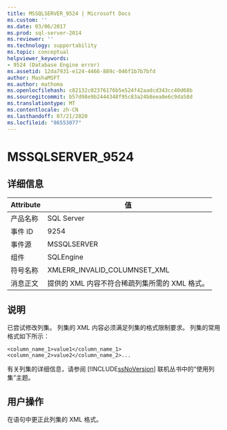 ```yaml
---
title: MSSQLSERVER_9524 | Microsoft Docs
ms.custom: ''
ms.date: 03/06/2017
ms.prod: sql-server-2014
ms.reviewer: ''
ms.technology: supportability
ms.topic: conceptual
helpviewer_keywords:
- 9524 (Database Engine error)
ms.assetid: 12da7931-e124-4466-889c-046f1b7b7bfd
author: MashaMSFT
ms.author: mathoma
ms.openlocfilehash: c82132c02376176b5e524f42aadcd343cc40d68b
ms.sourcegitcommit: b57d98e9b2444348f95c83a24b8eea0e6c9da58d
ms.translationtype: MT
ms.contentlocale: zh-CN
ms.lasthandoff: 07/21/2020
ms.locfileid: "86553077"
---
```

# <a name="mssqlserver_9524"></a>MSSQLSERVER_9524
    
## <a name="details"></a>详细信息  
  
|Attribute|值|  
|-|-|  
|产品名称|SQL Server|  
|事件 ID|9254|  
|事件源|MSSQLSERVER|  
|组件|SQLEngine|  
|符号名称|XMLERR_INVALID_COLUMNSET_XML|  
|消息正文|提供的 XML 内容不符合稀疏列集所需的 XML 格式。|  
  
## <a name="explanation"></a>说明  
 已尝试修改列集。 列集的 XML 内容必须满足列集的格式限制要求。 列集的常用格式如下所示：  
  
 `<column_name_1>value1</column_name_1><column_name_2>value2</column_name_2>...`  
  
 有关列集的详细信息，请参阅 [!INCLUDE[ssNoVersion](../../includes/ssnoversion-md.md)] 联机丛书中的“使用列集”主题。  
  
## <a name="user-action"></a>用户操作  
 在语句中更正此列集的 XML 格式。  
  
  

